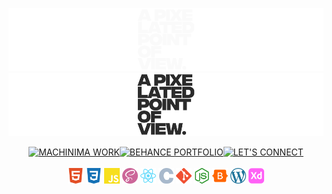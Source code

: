 ![GitHub-Mark-Light](src/appovdarknew.png#gh-dark-mode-only)![GitHub-Mark-Dark](src/appovlightnew.png#gh-light-mode-only)<br>

<div id="shields" align="center" display="inline" width="300px">
<a href="https://www.youtube.com/@apixelatedpointofview" target="_blank"><img src="https://img.shields.io/badge/MACHINIMA_WORK-131313?style=for-the-badge&logo=youtube&logoColor=fafafa" alt="MACHINIMA WORK"></a><a href="https://www.behance.net/APPOV" target="_blank"><img src="https://img.shields.io/badge/BEHANCE_PORTFOLIO-131313?style=for-the-badge&logo=behance&logoColor=fafafa" alt="BEHANCE PORTFOLIO"></a><a href="https://www.linkedin.com/in/apixelatedpointofview" target="_blank"><img src="https://img.shields.io/badge/LET'S_CONNECT-131313?style=for-the-badge&logo=linkedin&logoColor=fafafa" alt="LET'S CONNECT"></a>
</div>
<br>

<div id="skills" align="center" display="inline" margin="10px">
<img width="25px" src="src/html.svg" alt="html logo">
<img width="25px" src="src/css.svg" alt="css logo">
<img width="25px" src="src/javascript.svg" alt="javascript logo">
<img width="25px" src="src/sass.svg" alt="sass logo">
<img width="25px" src="src/react.svg" alt="react logo">
<img width="25px" src="src/C.svg" alt="C logo">
<img width="25px" src="src/git.svg" alt="git logo">
<img width="25px" src="src/node.svg" alt="node.js logo">
<img width="25px" src="src/bootstrap.svg" alt="bootstrap logo">
<img width="25px" src="src/wordpress.svg" alt="wordpress logo">
<img width="25px" src="src/adobeXD.svg" alt="adobe xd Logo">
</div><br>
